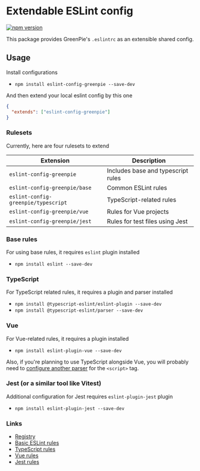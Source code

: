 # Extendable ESLint config

[![npm version](https://badge.fury.io/js/eslint-config-greenpie.svg)](http://badge.fury.io/js/eslint-config-greenpie)

This package provides GreenPie's `.eslintrc` as an extensible shared config.

## Usage

Install configurations

* `npm install eslint-config-greenpie --save-dev`

And then extend your local eslint config by this one

```json
{
  "extends": ["eslint-config-greenpie"]
}
```

### Rulesets

Currently, here are four rulesets to extend

| Extension                           | Description                        |
|-------------------------------------|------------------------------------|
| `eslint-config-greenpie`            | Includes base and typescript rules |
| `eslint-config-greenpie/base`       | Common ESLint rules                |
| `eslint-config-greenpie/typescript` | TypeScript-related rules           |
| `eslint-config-greenpie/vue`        | Rules for Vue projects             |
| `eslint-config-greenpie/jest`       | Rules for test files using Jest    |

### Base rules

For using base rules, it requires `eslint` plugin installed

* `npm install eslint --save-dev`

### TypeScript

For TypeScript related rules, it requires a plugin and parser installed

* `npm install @typescript-eslint/eslint-plugin --save-dev`
* `npm install @typescript-eslint/parser --save-dev`

### Vue

For Vue-related rules, it requires a plugin installed

* `npm install eslint-plugin-vue --save-dev`

Also, if you're planning to use TypeScript alongside Vue, you will probably need to [configure another parser](https://github.com/vuejs/vue-eslint-parser#parseroptionsparser) for the `<script>` tag.

### Jest (or a similar tool like Vitest)

Additional configuration for Jest requires `eslint-plugin-jest` plugin

* `npm install eslint-plugin-jest --save-dev`

### Links

* [Registry](https://www.npmjs.com/package/eslint-config-greenpie)
* [Basic ESLint rules](https://eslint.org/docs/rules/)
* [TypeScript rules](https://github.com/typescript-eslint/typescript-eslint/tree/main/packages/eslint-plugin#supported-rules)
* [Vue rules](https://eslint.vuejs.org)
* [Jest rules](https://github.com/jest-community/eslint-plugin-jest#rules)
